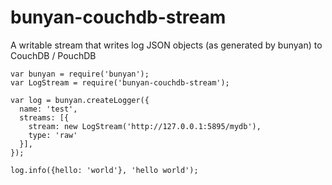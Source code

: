 # bunyan-couchdb-stream

A writable stream that writes log JSON objects (as generated by bunyan) to CouchDB / PouchDB


    var bunyan = require('bunyan');
    var LogStream = require('bunyan-couchdb-stream');

    var log = bunyan.createLogger({
      name: 'test',
      streams: [{
        stream: new LogStream('http://127.0.0.1:5895/mydb'),
        type: 'raw'
      }],
    });

    log.info({hello: 'world'}, 'hello world');

